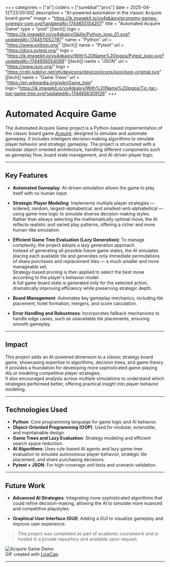 +++
categories = ["ai"]
coders = ["surebbal","prvs"]
date = 2025-04-12T23:00:00Z
description = "AI-powered automation in the classic Acquire board game"
image = "https://ik.imagekit.io/ys4gkaixy/economy-games-svgrepo-com.svg?updatedAt=1744655154207"
title = "Automated Acquire Game"
type = "post"
[[tech]]
logo = "https://ik.imagekit.io/ys4gkaixy/Skills/Python_logo_01.svg?updatedAt=1744511052787"
name = "Python"
url = "https://www.python.org/"
[[tech]]
name = "Pytest"
url = "https://docs.pytest.org/"
logo = "https://ik.imagekit.io/ys4gkaixy/With%20Name%20logos/Pytest_logo.svg?updatedAt=1744656054099"
[[tech]]
name = "JSON"
url = "https://www.json.org/"
logo = "https://cdn.jsdelivr.net/gh/devicons/devicon/icons/json/json-original.svg"
[[tech]]
name = "Game Trees"
url = "https://en.wikipedia.org/wiki/Game_tree"
logo="https://ik.imagekit.io/ys4gkaixy/With%20Name%20logos/Tic-tac-toe-game-tree.svg?updatedAt=1744656309126"
+++

# Automated Acquire Game

The Automated Acquire Game project is a Python-based implementation of the classic board game [Acquire](https://en.wikipedia.org/wiki/Acquire), designed to simulate and automate gameplay. It includes intelligent decision-making algorithms to simulate player behavior and strategic gameplay. The project is structured with a modular object-oriented architecture, handling different components such as gameplay flow, board state management, and AI-driven player logic.

---

## **Key Features**

- **Automated Gameplay**: AI-driven simulation allows the game to play itself with no human input.
  
- **Strategic Player Modeling**: Implements multiple player strategies — ordered, random, largest-alphabetical, and smallest-anti-alphabetical — using game-tree logic to simulate diverse decision-making styles.  
Rather than always selecting the mathematically optimal move, the AI reflects realistic and varied play patterns, offering a richer and more human-like simulation.
  
- **Efficient Game Tree Evaluation (Lazy Generation)**: To manage complexity, the project adopts a lazy generation approach.  
Instead of generating all possible future game states, the AI simulates placing each available tile and generates only immediate permutations of share purchases and replacement tiles — a much smaller and more manageable set.  
Strategy-based pruning is then applied to select the best move according to the player's behavior model.  
A full game board state is generated only for the selected action, dramatically improving efficiency while preserving strategic depth.

- **Board Management**: Automates key gameplay mechanics, including tile placement, hotel formation, mergers, and score calculation.

- **Error Handling and Robustness**: Incorporates fallback mechanisms to handle edge cases, such as unavailable tile placements, ensuring smooth gameplay.

---

## **Impact**

This project adds an AI-powered dimension to a classic strategy board game, showcasing expertise in algorithms, decision trees, and game theory.  
It provides a foundation for developing more sophisticated game-playing AIs or modeling competitive player strategies.  
It also encouraged analysis across multiple simulations to understand which strategies performed better, offering practical insight into player behavior modeling.

---

## **Technologies Used**

- **Python**: Core programming language for game logic and AI behavior.
- **Object-Oriented Programming (OOP)**: Used for modular, extensible, and maintainable design.
- **Game Trees and Lazy Evaluation**: Strategy modeling and efficient search space reduction.
- **AI Algorithms**: Uses rule-based AI agents and lazy game-tree evaluation to simulate autonomous player behavior, strategic tile placement, and share purchasing decisions.
- **Pytest + JSON**: For high-coverage unit tests and scenario validation.

---

## **Future Work**

- **Advanced AI Strategies**: Integrating more sophisticated algorithms that could refine decision-making, allowing the AI to simulate more nuanced and competitive playstyles.
  
- **Graphical User Interface (GUI)**: Adding a GUI to visualize gameplay and improve user experience.

> This project was completed as part of academic coursework and is hosted in a private repository and available upon request.  

![Acquire Game Demo](/images/acquire_demo.gif)  
GIF created with [LiceCap](http://www.cockos.com/licecap/).

---